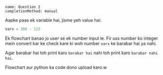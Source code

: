 ```ngMeta
name: Question 2
completionMethod: manual
```

Aapke paas ek variable hai, jisme yeh value hai:

```python
varx = 300 - 123
```

Ek flowchart banao jo user se ek number input le. Fir uss number ko integer mein convert kar ke check kare ki woh number `varx` ke barabar hai ya nahi.

Agar barabar hai toh print karo `barabar hai` nahi toh print karo `barabar nahi hai`.

Flowchart aur python ka code dono upload karo.w